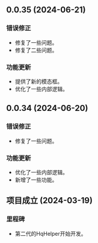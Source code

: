 ## 0.0.35 (2024-06-21)


### 错误修正

* 修复了一些问题。
* 修复了二些问题。

### 功能更新

* 提供了新的模态框。
* 优化了一些内部逻辑。

## 0.0.34 (2024-06-20)


### 错误修正

* 修复了一些问题。

### 功能更新

* 优化了一些内部逻辑。
* 新增了一些功能。

## 项目成立 (2024-03-19)

### 里程碑

* 第二代的HqHelper开始开发。